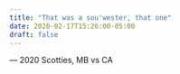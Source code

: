 ```yaml
---
title: "That was a sou'wester, that one"
date: 2020-02-17T15:26:00-05:00
draft: false
---
```

— 2020 Scotties, MB vs CA
<!--more--> 

